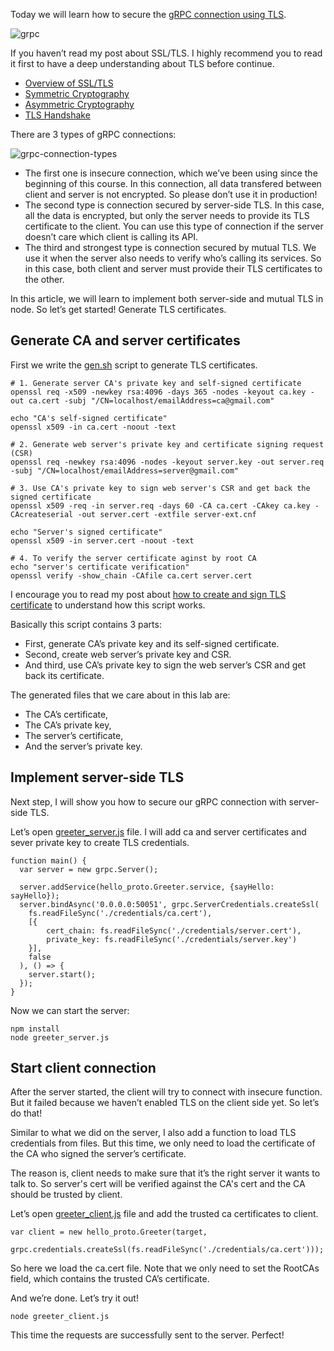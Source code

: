 
Today we will learn how to secure the [gRPC connection using TLS](https://www.gitcoins.io/docs/next/grpc-auth-labs).

![grpc](https://www.gitcoins.io/assets/images/grpc-2b88fa6714071d12c164ea4cb2a00d14.svg)

If you haven’t read my post about SSL/TLS. I highly recommend you to read it first to have a deep understanding about TLS before continue.

- [Overview of SSL/TLS](https://www.gitcoins.io/docs/next/ssl-tls-overview)
- [Symmetric Cryptography](https://www.gitcoins.io/docs/next/symmetric-cryptography)
- [Asymmetric Cryptography](https://www.gitcoins.io/docs/next/asymmetric-cryptography)
- [TLS Handshake](https://www.gitcoins.io/docs/next/tls-handshake)

There are 3 types of gRPC connections:

![grpc-connection-types](https://www.gitcoins.io/assets/images/grpc-connection-types-08b1b5c28f3316e3e5b06e61a89bba26.png)

- The first one is insecure connection, which we’ve been using since the beginning of this course. In this connection, all data transfered between client and server is not encrypted. So please don’t use it in production!
- The second type is connection secured by server-side TLS. In this case, all the data is encrypted, but only the server needs to provide its TLS certificate to the client. You can use this type of connection if the server doesn’t care which client is calling its API.
- The third and strongest type is connection secured by mutual TLS. We use it when the server also needs to verify who’s calling its services. So in this case, both client and server must provide their TLS certificates to the other.

In this article, we will learn to implement both server-side and mutual TLS in node. So let’s get started!
Generate TLS certificates.

## Generate CA and server certificates

First we write the [gen.sh](https://github.com/vulnsystem/OpenssLabs/blob/main/grpc-server-auth/credentials/gen.sh) script to generate TLS certificates.

```shell
# 1. Generate server CA's private key and self-signed certificate
openssl req -x509 -newkey rsa:4096 -days 365 -nodes -keyout ca.key -out ca.cert -subj "/CN=localhost/emailAddress=ca@gmail.com"

echo "CA's self-signed certificate"
openssl x509 -in ca.cert -noout -text

# 2. Generate web server's private key and certificate signing request (CSR)
openssl req -newkey rsa:4096 -nodes -keyout server.key -out server.req -subj "/CN=localhost/emailAddress=server@gmail.com"

# 3. Use CA's private key to sign web server's CSR and get back the signed certificate
openssl x509 -req -in server.req -days 60 -CA ca.cert -CAkey ca.key -CAcreateserial -out server.cert -extfile server-ext.cnf

echo "Server's signed certificate"
openssl x509 -in server.cert -noout -text

# 4. To verify the server certificate aginst by root CA
echo "server's certificate verification"
openssl verify -show_chain -CAfile ca.cert server.cert
```

I encourage you to read my post about [how to create and sign TLS certificate](https://www.gitcoins.io/docs/next/create-certificates) to understand how this script works.

Basically this script contains 3 parts:

- First, generate CA’s private key and its self-signed certificate.
- Second, create web server’s private key and CSR.
- And third, use CA’s private key to sign the web server’s CSR and get back its certificate.

The generated files that we care about in this lab are:

- The CA’s certificate,
- The CA’s private key,
- The server’s certificate,
- And the server’s private key.

## Implement server-side TLS

Next step, I will show you how to secure our gRPC connection with server-side TLS.

Let’s open [greeter_server.js](https://github.com/vulnsystem/OpenssLabs/blob/main/grpc-server-auth/greeter_server.js) file. I will add ca and server certificates and sever private key to create TLS credentials.

```
function main() {
  var server = new grpc.Server();

  server.addService(hello_proto.Greeter.service, {sayHello: sayHello});
  server.bindAsync('0.0.0.0:50051', grpc.ServerCredentials.createSsl(
    fs.readFileSync('./credentials/ca.cert'),
    [{
        cert_chain: fs.readFileSync('./credentials/server.cert'),
        private_key: fs.readFileSync('./credentials/server.key')
    }],
    false
  ), () => {
    server.start();
  });
}
```

Now we can start the server:

```shell
npm install
node greeter_server.js
```

## Start client connection

After the server started, the client will try to connect with insecure function. But it failed because we haven’t enabled TLS on the client side yet. So let’s do that!

Similar to what we did on the server, I also add a function to load TLS credentials from files. But this time, we only need to load the certificate of the CA who signed the server’s certificate.

The reason is, client needs to make sure that it’s the right server it wants to talk to. So server's cert will be verified against the CA's cert and the CA should be trusted by client.

Let’s open [greeter_client.js](https://github.com/vulnsystem/OpenssLabs/blob/main/grpc-server-auth/greeter_client.js) file and add the trusted ca certificates to client.

```
var client = new hello_proto.Greeter(target,
            grpc.credentials.createSsl(fs.readFileSync('./credentials/ca.cert')));
```

So here we load the ca.cert file. Note that we only need to set the RootCAs field, which contains the trusted CA’s certificate.

And we’re done. Let’s try it out!

```shell
node greeter_client.js
```

This time the requests are successfully sent to the server. Perfect!
